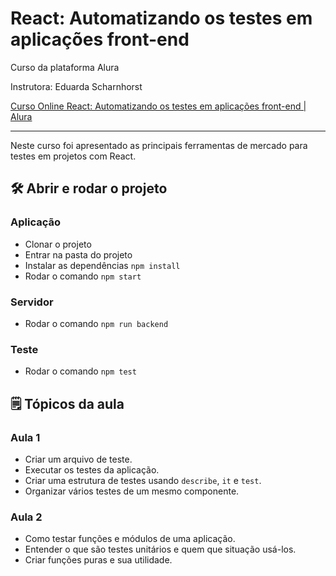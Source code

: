# React: Automatizando os testes em aplicações front-end

Curso da plataforma Alura

Instrutora: Eduarda Scharnhorst

[Curso Online React: Automatizando os testes em aplicações front-end | Alura](https://cursos.alura.com.br/course/react-automatizando-testes)

---

Neste curso foi apresentado as principais ferramentas de mercado para testes em projetos com React.

## 🛠️ Abrir e rodar o projeto

### Aplicação

- Clonar o projeto
- Entrar na pasta do projeto
- Instalar as dependências `npm install`
- Rodar o comando `npm start`

### Servidor

- Rodar o comando `npm run backend`

### Teste

- Rodar o comando `npm test`

## 🗒️ Tópicos da aula
### Aula 1

- Criar um arquivo de teste.
- Executar os testes da aplicação.
- Criar uma estrutura de testes usando `describe`, `it` e `test`.
- Organizar vários testes de um mesmo componente.

### Aula 2

- Como testar funções e módulos de uma aplicação.
- Entender o que são testes unitários e quem que situação usá-los.
- Criar funções puras e sua utilidade.
